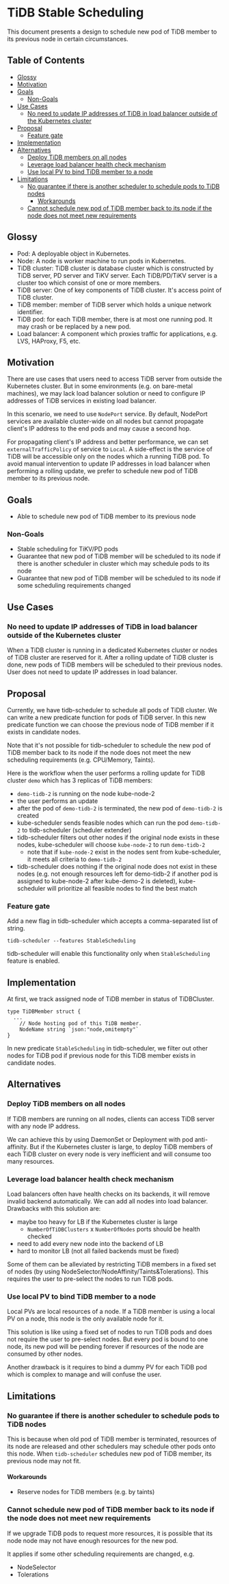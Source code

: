 # TiDB Stable Scheduling

This document presents a design to schedule new pod of TiDB member to its
previous node in certain circumstances.

## Table of Contents

- [Glossy](#glossy)
- [Motivation](#motivation)
- [Goals](#goals)
  * [Non-Goals](#non-goals)
- [Use Cases](#use-cases)
  * [No need to update IP addresses of TiDB in load balancer outside of the Kubernetes cluster](#no-need-to-update-ip-addresses-of-tidb-in-load-balancer-outside-of-the-kubernetes-cluster)
- [Proposal](#proposal)
  * [Feature gate](#feature-gate)
- [Implementation](#implementation)
- [Alternatives](#alternatives)
  * [Deploy TiDB members on all nodes](#deploy-tidb-members-on-all-nodes)
  * [Leverage load balancer health check mechanism](#leverage-load-balancer-health-check-mechanism)
  * [Use local PV to bind TiDB member to a node](#use-local-pv-to-bind-tidb-member-to-a-node)
- [Limitations](#limitations)
  * [No guarantee if there is another scheduler to schedule pods to TiDB nodes](#no-guarantee-if-there-is-another-scheduler-to-schedule-pods-to-tidb-nodes)
    + [Workarounds](#workarounds)
  * [Cannot schedule new pod of TiDB member back to its node if the node does not meet new requirements](#cannot-schedule-new-pod-of-tidb-member-back-to-its-node-if-the-node-does-not-meet-new-requirements)

## Glossy

- Pod: A deployable object in Kubernetes.
- Node: A node is worker machine to run pods in Kubernetes.
- TiDB cluster: TiDB cluster is database cluster which is constructed by TiDB
  server, PD server and TiKV server. Each TiDB/PD/TiKV server is a cluster too
  which consist of one or more members.
- TiDB server: One of key components of TiDB cluster. It's access point of TiDB
  cluster.
- TiDB member: member of TiDB server which holds a unique network identifier.
- TiDB pod: for each TiDB member, there is at most one running pod. It may
  crash or be replaced by a new pod.
- Load balancer: A component which proxies traffic for applications, e.g. LVS,
  HAProxy, F5, etc.

## Motivation

There are use cases that users need to access TiDB server from outside the
Kubernetes cluster. But in some environments (e.g. on bare-metal machines), we
may lack load balancer solution or need to configure IP addresses of TiDB
services in existing load balancer.

In this scenario, we need to use `NodePort` service. By default, NodePort
services are available cluster-wide on all nodes but cannot propagate client's
IP address to the end pods and may cause a second hop. 

For propagating client's IP address and better performance, we can
set `externalTrafficPolicy` of service to `Local`. A side-effect is the service of
TiDB will be accessible only on the nodes which a running TiDB pod. To avoid
manual intervention to update IP addresses in load balancer when performing
a rolling update, we prefer to schedule new pod of TiDB member to its previous node.

## Goals

- Able to schedule new pod of TiDB member to its previous node

### Non-Goals

- Stable scheduling for TiKV/PD pods
- Guarantee that new pod of TiDB member will be scheduled to its node if
  there is another scheduler in cluster which may schedule pods to its node
- Guarantee that new pod of TiDB member will be scheduled to its node if some
  scheduling requirements changed

## Use Cases

### No need to update IP addresses of TiDB in load balancer outside of the Kubernetes cluster

When a TiDB cluster is running in a dedicated Kubernetes cluster or nodes of
TiDB cluster are reserved for it. After a rolling update of TiDB cluster is
done, new pods of TiDB members will be scheduled to their previous nodes. User
does not need to update IP addresses in load balancer.

## Proposal

Currently, we have tidb-scheduler to schedule all pods of TiDB cluster. We can
write a new predicate function for pods of TiDB server. In this new predicate
function we can choose the previous node of TiDB member if it exists in candidate
nodes.

Note that it's not possible for tidb-scheduler to schedule the new pod of TiDB
member back to its node if the node does not meet the new scheduling
requirements (e.g. CPU/Memory, Taints).

Here is the workflow when the user performs a rolling update for TiDB cluster
`demo` which has 3 replicas of TiDB members:

- `demo-tidb-2` is running on the node kube-node-2
- the user performs an update
- after the pod of `demo-tidb-2` is terminated, the new pod of `demo-tidb-2` is
  created
- kube-scheduler sends feasible nodes which can run the pod `demo-tidb-2` to
  tidb-scheduler (scheduler extender)
- tidb-scheduler filters out other nodes if the original node exists in these
  nodes, kube-scheduler will choose `kube-node-2` to run `demo-tidb-2`
  - note that if `kube-node-2` exist in the nodes sent from kube-scheduler, it
    meets all criteria to `demo-tidb-2`
- tidb-scheduler does nothing if the original node does not exist in these
  nodes (e.g. not enough resources left for demo-tidb-2 if another pod is
  assigned to kube-node-2 after kube-demo-2 is deleted), kube-scheduler will
  prioritize all feasible nodes to find the best match

### Feature gate

Add a new flag in tidb-scheduler which accepts a comma-separated list of
string.

```
tidb-scheduler --features StableScheduling
```

tidb-scheduler will enable this functionality only when `StableScheduling`
feature is enabled.

## Implementation

At first, we track assigned node of TiDB member in status of TiDBCluster.

```
type TiDBMember struct {
  ...
	// Node hosting pod of this TiDB member.
	NodeName string `json:"node,omitempty"`
}
```

In new predicate `StableScheduling` in tidb-scheduler, we filter out other
nodes for TiDB pod if previous node for this TiDB member exists in candidate
nodes.

## Alternatives

### Deploy TiDB members on all nodes

If TiDB members are running on all nodes, clients can access TiDB server with
any node IP address.

We can achieve this by using DaemonSet or Deployment with pod anti-affinity.
But if the Kubernetes cluster is large, to deploy TiDB members of each TiDB
cluster on every node is very inefficient and will consume too many resources.

### Leverage load balancer health check mechanism

Load balancers often have health checks on its backends, it will remove invalid
backend automatically. We can add all nodes into load balancer. Drawbacks with
this solution are:

- maybe too heavy for LB if the Kubernetes cluster is large
  - `NumberOfTiDBClusters` x `NumberOfNodes` ports should be health checked
- need to add every new node into the backend of LB
- hard to monitor LB (not all failed backends must be fixed)

Some of them can be alleviated by restricting TiDB members in a fixed set of
nodes (by using NodeSelector/NodeAffinity/Taints&Tolerations). This requires
the user to pre-select the nodes to run TiDB pods.

### Use local PV to bind TiDB member to a node

Local PVs are local resources of a node. If a TiDB member is using a local PV
on a node, this node is the only available node for it.

This solution is like using a fixed set of nodes to run TiDB pods and does not
require the user to pre-select nodes. But every pod is bound to one node, its
new pod will be pending forever if resources of the node are consumed by other
nodes.

Another drawback is it requires to bind a dummy PV for each TiDB pod which is
complex to manage and will confuse the user.

## Limitations

### No guarantee if there is another scheduler to schedule pods to TiDB nodes

This is because when old pod of TiDB member is terminated, resources of its
node are released and other schedulers may schedule other pods onto this node.
When `tidb-scheduler` schedules new pod of TiDB member, its previous node may
not fit.

#### Workarounds

- Reserve nodes for TiDB members (e.g. by taints)

### Cannot schedule new pod of TiDB member back to its node if the node does not meet new requirements

If we upgrade TiDB pods to request more resources, it is possible that its node node
may not have enough resources for the new pod.

It applies if some other scheduling requirements are changed, e.g.

- NodeSelector
- Tolerations
